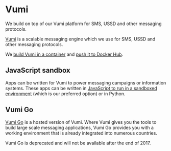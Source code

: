 # Vumi

We build on top of our Vumi platform for SMS, USSD and other messaging protocols.

[Vumi][] is a scalable messaging engine which we use for SMS, USSD and other messaging
protocols.

We [build Vumi in a container][docker-vumi] and [push it to Docker Hub][dockerhub].

## JavaScript sandbox

Apps can be written for Vumi to power messaging campaigns or information systems.
These apps can be written in [JavaScript to run in a sandboxed environment][vumi-jssandbox]
(which is our preferred option) or in Python.

## Vumi Go

[Vumi Go][] is a hosted version of Vumi. Where Vumi gives you the tools to
build large scale messaging applications, Vumi Go provides you with a working
environment that is already integrated into numerous countries.

Vumi Go is deprecated and will not be available after the end of 2017.

[Vumi]: https://github.com/praekelt/vumi
[docker-vumi]: https://github.com/praekeltfoundation/docker-vumi
[dockerhub]: https://hub.docker.com/r/praekeltfoundation/vumi/
[Vumi Go]: https://vumi-go.readthedocs.org/
[vumi-jssandbox]: https://vumi-jssandbox-toolkit.readthedocs.org/
